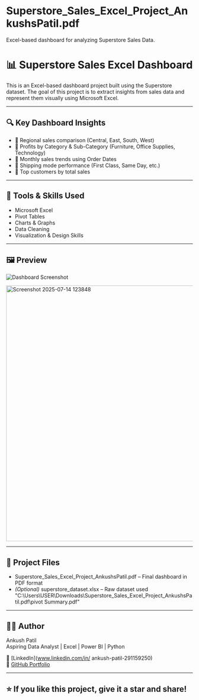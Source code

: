 # Superstore_Sales_Excel_Project_AnkushsPatil.pdf
Excel-based dashboard for analyzing Superstore Sales Data.
# 📊 Superstore Sales Excel Dashboard

This is an Excel-based dashboard project built using the Superstore dataset. The goal of this project is to extract insights from sales data and represent them visually using Microsoft Excel.

---

## 🔍 Key Dashboard Insights

- 📌 Regional sales comparison (Central, East, South, West)
- 📌 Profits by Category & Sub-Category (Furniture, Office Supplies, Technology)
- 📌 Monthly sales trends using Order Dates
- 📌 Shipping mode performance (First Class, Same Day, etc.)
- 📌 Top customers by total sales

---

## 🧰 Tools & Skills Used

- Microsoft Excel  
- Pivot Tables  
- Charts & Graphs  
- Data Cleaning  
- Visualization & Design Skills

---

## 🖼️ Preview

![Dashboard Screenshot](./dashboard_screenshot.png)


<img width="1211" height="691" alt="Screenshot 2025-07-14 123848" src="https://github.com/user-attachments/assets/dfed235b-cf11-45a9-99c4-54d905b11a90" />

---

## 📁 Project Files

- Superstore_Sales_Excel_Project_AnkushsPatil.pdf – Final dashboard in PDF format
- *(Optional)* superstore_dataset.xlsx – Raw dataset used
"C:\Users\USER\Downloads\Superstore_Sales_Excel_Project_AnkushsPatil.pdf\pivot Summary.pdf"
---

## 👨‍💻 Author

Ankush Patil  
Aspiring Data Analyst | Excel | Power BI | Python

🔗 [LinkedIn](www.linkedin.com/in/
ankush-patil-291159250)  
📂 [GitHub Portfolio](https://github.com/ankush-ai007/Superstore_Sales_Excel_Project_AnkushsPatil.pdf/edit/main/README.md)

---

## ⭐️ If you like this project, give it a star and share!
